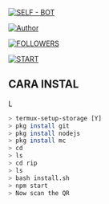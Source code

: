 <p align="center">

</p>

<p align="center">

<a href="#"><img title="SELF - BOT" src="https://img.shields.io/badge/ SELFBOT-green?colorA=%23ff0000&colorB=%23017e40&style=for-the-badge" ></a>

</p>

<p align="center">

<a href="https://github.com/projectskiuwers"><img title="Author" src="https://img.shields.io/badge/Author-AripDev-red.svg?style=for- the-badge&logo=github"></a>

</p>

<p align="center">

<a href="https://github.com/projectskiuwers/rip"><img title="FOLLOWERS" src="https://img.shields.io/github/followers/projectskiuwers?color=blue&style= datar-persegi"></a>

<a href="https://github.com/projectskiuwers/rip/stargazers/"><img title="START" src="https://img.shields.io/github/stars/projectskiuwers/rip?color =merah&style=flat-square"></a>

</p>


## CARA INSTAL
L
```bash
> termux-setup-storage [Y]
> pkg install git
> pkg install nodejs
> pkg install mc
> cd
> ls
> cd rip 
> ls
> bash install.sh 
> npm start
> Now scan the QR
```
